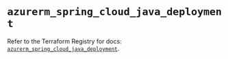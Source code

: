# `azurerm_spring_cloud_java_deployment`

Refer to the Terraform Registry for docs: [`azurerm_spring_cloud_java_deployment`](https://registry.terraform.io/providers/hashicorp/azurerm/4.25.0/docs/resources/spring_cloud_java_deployment).
